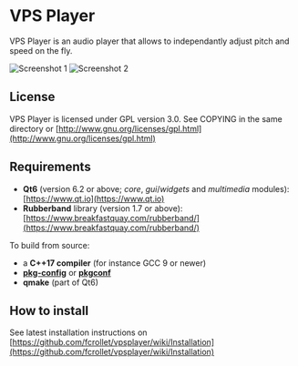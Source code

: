# VPS Player

VPS Player is an audio player that allows to independantly adjust pitch and speed on the fly.

![Screenshot 1](https://github.com/fcrollet/vpsplayer/wiki/images/screenshot-01.png)
![Screenshot 2](https://github.com/fcrollet/vpsplayer/wiki/images/screenshot-02.png)

## License

VPS Player is licensed under GPL version 3.0.
See COPYING in the same directory or [http://www.gnu.org/licenses/gpl.html](http://www.gnu.org/licenses/gpl.html)

## Requirements

* **Qt6** (version 6.2 or above; *core*, *gui*/*widgets* and *multimedia* modules): [https://www.qt.io](https://www.qt.io)
* **Rubberband** library (version 1.7 or above): [https://www.breakfastquay.com/rubberband/](https://www.breakfastquay.com/rubberband/)

To build from source:

* a **C++17 compiler** (for instance GCC 9 or newer)
* [**pkg-config**](https://www.freedesktop.org/wiki/Software/pkg-config/) or [**pkgconf**](http://pkgconf.org/)
* **qmake** (part of Qt6)

## How to install

See latest installation instructions on [https://github.com/fcrollet/vpsplayer/wiki/Installation](https://github.com/fcrollet/vpsplayer/wiki/Installation)
